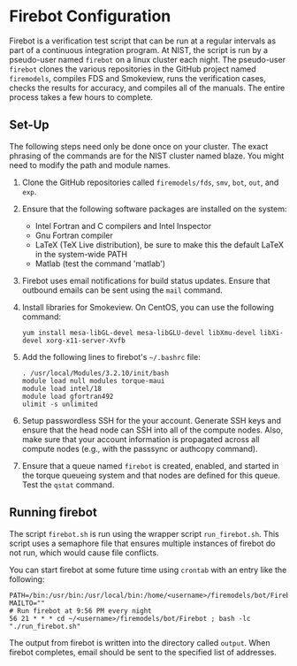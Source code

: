 # Firebot Configuration

Firebot is a verification test script that can be run at a regular intervals as part of a continuous integration program. At NIST, the script is run by a pseudo-user named `firebot` on a linux cluster each night. The pseudo-user `firebot` clones the various repositories in the GitHub project named `firemodels`, compiles FDS and Smokeview, runs the verification cases, checks the results for accuracy, and compiles all of the manuals. The entire process takes a few hours to complete.

## Set-Up

The following steps need only be done once on your cluster. The exact phrasing of the commands are for the NIST cluster named blaze. You might need to modify the path and module names.

1. Clone the GitHub repositories called `firemodels/fds`, `smv`, `bot`, `out`, and `exp`.

2. Ensure that the following software packages are installed on the system:

    * Intel Fortran and C compilers and Intel Inspector
    * Gnu Fortran compiler
    * LaTeX (TeX Live distribution), be sure to make this the default LaTeX in the system-wide PATH
    * Matlab (test the command 'matlab')

3. Firebot uses email notifications for build status updates. Ensure that outbound emails can be sent using the `mail` command.

4. Install libraries for Smokeview. On CentOS, you can use the following command:
   ```
   yum install mesa-libGL-devel mesa-libGLU-devel libXmu-devel libXi-devel xorg-x11-server-Xvfb
   ```

5. Add the following lines to firebot's `~/.bashrc` file:
    ```
    . /usr/local/Modules/3.2.10/init/bash
    module load null modules torque-maui
    module load intel/18
    module load gfortran492
    ulimit -s unlimited
    ```
    
6. Setup passwordless SSH for the your account. Generate SSH keys and ensure that the head node can SSH into all of the compute nodes. Also, make sure that your account information is propagated across all compute nodes (e.g., with the passsync or authcopy command).

7. Ensure that a queue named `firebot` is created, enabled, and started in the torque queueing system and that nodes are defined for this queue. Test the `qstat` command.

## Running firebot

The script `firebot.sh` is run using the wrapper script `run_firebot.sh`. This script uses a semaphore file that ensures multiple instances of firebot do not run, which would cause file conflicts. 

You can start firebot at some future time using `crontab` with an entry like the following:
```
PATH=/bin:/usr/bin:/usr/local/bin:/home/<username>/firemodels/bot/Firebot:$PATH
MAILTO=""
# Run firebot at 9:56 PM every night
56 21 * * * cd ~/<username>/firemodels/bot/Firebot ; bash -lc "./run_firebot.sh"
```
The output from firebot is written into the directory called `output`. When firebot completes, email should be sent to the specified list of addresses.

